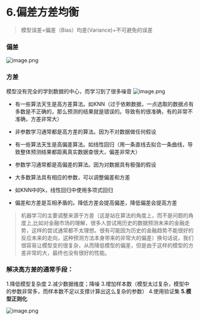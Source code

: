 # 6.偏差方差均衡


> 模型误差=偏差（Bias）均差(Variance)+不可避免的误差
### 偏差
![image.png](https://upload-images.jianshu.io/upload_images/7220971-446e53ac30ff6070.png?imageMogr2/auto-orient/strip%7CimageView2/2/w/1240)
### 方差
模型没有完全的学到数据的中心，而学习到了很多噪音
![image.png](https://upload-images.jianshu.io/upload_images/7220971-4ce2c54696a5ab2f.png?imageMogr2/auto-orient/strip%7CimageView2/2/w/1240)

- 有一些算法天生是高方差算法。如KNN（过于依赖数据，一点选取的数据点有多数是不正确的，那么预测的结果就是错误的。导致有的很准确，有的非常不准确，方差非常大）
- 非参数学习通常都是高方差的算法。因为不对数据做任何假设
- 有一些算法天生是高偏差算法。如线性回归（用一条直线去拟合一条曲线，导致整体预测结果都距离真实数据查很大，偏差非常大）
- 参数学习通常都是高偏差的算法。因为对数据具有极强的假设

- 大多数算法具有相应的参数，可以调整偏差和方差
- 如KNN中的k，线性回归中使用多项式回归
- 偏差和方差是互相矛盾的。降低方差会提高偏差，降低偏差会提高方差

> 机器学习的主要调整来源于方差（这是站在算法的角度上，而不是问题的角度上,比如对金融市场的理解，很多人尝试用历史的数据预测未来的金融走势，这样的尝试通常都不太理想。很有可能因为历史的金融趋势不能很好的反应未来的走向，这种预测方法本身带来的非常大的偏差）换句话说，我们很容易让模型变的很复杂，从而降低模型的偏差，但是由于这样的模型的方差非常的大，最终也没有很好的性能。

### 解决高方差的通常手段：
1.降低模型复杂度
2.减少数据维度；降噪
3.增加样本数（模型太过复杂，模型中的参数非常多，而样本数不足以支撑计算出这么复杂的参数）
4.使用验证集
**5.模型正则化**

![image.png](https://upload-images.jianshu.io/upload_images/7220971-919d6dd8eed22a4d.png?imageMogr2/auto-orient/strip%7CimageView2/2/w/1240)